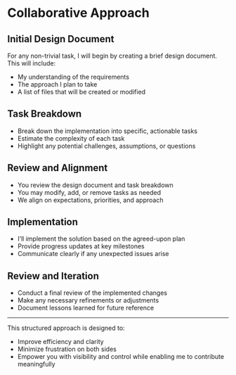# Collaborative Approach

## Initial Design Document
For any non-trivial task, I will begin by creating a brief design document. This will include:
- My understanding of the requirements
- The approach I plan to take
- A list of files that will be created or modified

## Task Breakdown
- Break down the implementation into specific, actionable tasks
- Estimate the complexity of each task
- Highlight any potential challenges, assumptions, or questions

## Review and Alignment
- You review the design document and task breakdown
- You may modify, add, or remove tasks as needed
- We align on expectations, priorities, and approach

## Implementation
- I’ll implement the solution based on the agreed-upon plan
- Provide progress updates at key milestones
- Communicate clearly if any unexpected issues arise

## Review and Iteration
- Conduct a final review of the implemented changes
- Make any necessary refinements or adjustments
- Document lessons learned for future reference

---

This structured approach is designed to:
- Improve efficiency and clarity
- Minimize frustration on both sides
- Empower you with visibility and control while enabling me to contribute meaningfully
